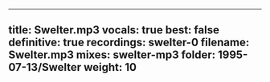 
---
title: Swelter.mp3
vocals: true
best: false
definitive: true
recordings: swelter-0
filename: Swelter.mp3
mixes: swelter-mp3
folder: 1995-07-13/Swelter
weight: 10
---
